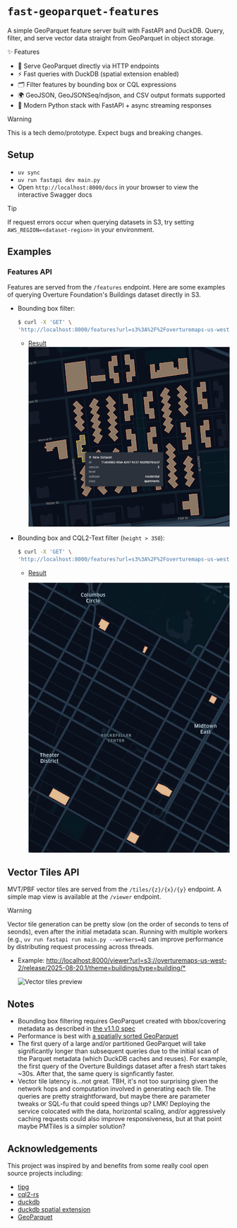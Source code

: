 # `fast-geoparquet-features`

A simple GeoParquet feature server built with FastAPI and DuckDB. Query, filter, and serve vector data straight from GeoParquet in object storage.

✨ Features

* 🚀 Serve GeoParquet directly via HTTP endpoints
* ⚡ Fast queries with DuckDB (spatial extension enabled)
* 🗂️ Filter features by bounding box or CQL expressions
* 🌍 GeoJSON, GeoJSONSeq/ndjson, and CSV output formats supported
* 🐍 Modern Python stack with FastAPI + async streaming responses

> [!WARNING]
> This is a tech demo/prototype. Expect bugs and breaking changes.

## Setup

* `uv sync`
* `uv run fastapi dev main.py`
* Open `http://localhost:8000/docs` in your browser to view the interactive Swagger docs

> [!TIP]
> If request errors occur when querying datasets in S3, try setting `AWS_REGION=<dataset-region>` in your environment.

## Examples

### Features API

Features are served from the `/features` endpoint. Here are some examples of querying Overture Foundation's Buildings dataset directly in S3.

* Bounding box filter:

    ```sh
    $ curl -X 'GET' \
    'http://localhost:8000/features?url=s3%3A%2F%2Foverturemaps-us-west-2%2Frelease%2F2025-08-20.1%2Ftheme%3Dbuildings%2Ftype%3Dbuilding%2F%2A&limit=100&bbox=-73.98407324497613,40.711304868311316,-73.98038796085099,40.713572466980054' | jq > data/demo.geojson
    ```

    * [Result](./data/demo.geojson)
        ![demo](./public/demo.png)

* Bounding box and CQL2-Text filter (`height > 350`):

    ```sh
    $ curl -X 'GET' \
    'http://localhost:8000/features?url=s3%3A%2F%2Foverturemaps-us-west-2%2Frelease%2F2025-08-20.1%2Ftheme%3Dbuildings%2Ftype%3Dbuilding%2F%2A&filter=height%20%3E%20350&f=geojson&bbox=-73.99341797466995%2C40.75292045436345%2C-73.95647120320056%2C40.777695601276434' | jq > data/height-filter-demo.geojson
    ```

    * [Result](./data/height-filter-demo.geojson)

        ![demo](./public/height-filter-demo.png)

## Vector Tiles API

MVT/PBF vector tiles are served from the `/tiles/{z}/{x}/{y}` endpoint. A simple map view is available at the `/viewer` endpoint.

> [!WARNING]
> Vector tile generation can be pretty slow (on the order of seconds to tens of seonds), even after the initial metadata scan.
> Running with multiple workers (e.g., `uv run fastapi run main.py --workers=4`) can improve performance by distributing
> request processing across threads.

* Example: [http://localhost:8000/viewer?url=s3://overturemaps-us-west-2/release/2025-08-20.1/theme=buildings/type=building/*](http://localhost:8000/viewer?url=s3://overturemaps-us-west-2/release/2025-08-20.1/theme=buildings/type=building/*)

    <img src="./public/viewer.gif" width=600 alt="Vector tiles preview"/>

## Notes

* Bounding box filtering requires GeoParquet created with bbox/covering metadata as described in [the v1.1.0 spec](https://geoparquet.org/releases/v1.1.0/)
* Performance is best with [a spatially sorted GeoParquet](https://github.com/opengeospatial/geoparquet/blob/main/format-specs/distributing-geoparquet.md)
* The first query of a large and/or partitioned GeoParquet will take significantly longer than subsequent queries due to the initial scan of the Parquet metadata (which DuckDB caches and reuses). For example, the first query of the Overture Buildings dataset after a fresh start takes ~30s. After that, the same query is signficantly faster.
* Vector tile latency is...not great. TBH, it's not too surprising given the network hops and computation involved in generating each tile. The queries are pretty straightforward, but maybe there are parameter tweaks or SQL-fu that could speed things up? LMK! Deploying the service colocated with the data, horizontal scaling, and/or aggressively caching requests could also improve responsiveness, but at that point maybe PMTiles is a simpler solution?

## Acknowledgements

This project was inspired by and benefits from some really cool open source projects including:

* [tipg](https://developmentseed.org/tipg/)
* [cql2-rs](https://developmentseed.org/cql2-rs/latest/)
* [duckdb](https://github.com/duckdb/duckdb)
* [duckdb spatial extension](https://github.com/duckdb/duckdb-spatial)
* [GeoParquet](https://github.com/opengeospatial/geoparquet)
